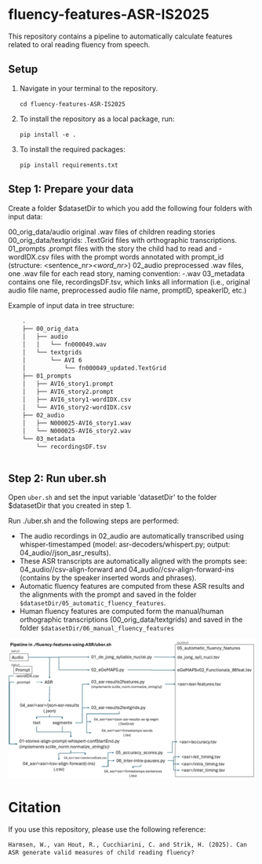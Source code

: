 # fluency-features-ASR-IS2025
This repository contains a pipeline to automatically calculate features related to oral reading fluency from speech.

## Setup

1. Navigate in your terminal to the repository.

    `cd fluency-features-ASR-IS2025`

2. To install the repository as a local package, run:

    `pip install -e .`

3. To install the required packages:
    
    `pip install requirements.txt`

## Step 1: Prepare your data

Create a folder $datasetDir to which you add the following four folders with input data:

00_orig_data/audio          original .wav files of children reading stories
00_orig_data/textgrids:     .TextGrid files with orthographic transcriptions.
01_prompts                  <promptID>.prompt files with the story the child had to read and <promptID>-wordIDX.csv files with the prompt words annotated with prompt_id (structure: <sentence_nr>_<word_nr>_<prompt>)
02_audio                    preprocessed .wav files, one .wav file for each read story, naming convention: <speakerID>-<promptID>.wav
03_metadata                 contains one file, recordingsDF.tsv, which links all information (i.e., original audio file name, preprocessed audio file name, promptID, speakerID, etc.)

Example of input data in tree structure:
```
    .
    ├── 00_orig_data
    │   ├── audio
    │   │   └── fn000049.wav
    │   └── textgrids
    │       └── AVI 6
    │           └── fn000049_updated.TextGrid
    ├── 01_prompts
    │   ├── AVI6_story1.prompt
    │   ├── AVI6_story2.prompt
    │   ├── AVI6_story1-wordIDX.csv
    │   └── AVI6_story2-wordIDX.csv
    ├── 02_audio
    │   ├── N000025-AVI6_story1.wav
    │   └── N000025-AVI6_story2.wav
    └── 03_metadata
        └── recordingsDF.tsv
    
```

## Step 2: Run uber.sh

Open `uber.sh` and set the input variable 'datasetDir' to the folder $datasetDir that you created in step 1.

Run ./uber.sh and the following steps are performed:
- The audio recordings in 02_audio are automatically transcribed using whisper-timestamped (model: asr-decoders/whispert.py; output: 04_audio/<asrSystem>/json_asr_results).
- These ASR transcripts are automatically aligned with the prompts see: 04_audio/<asrSystem>/csv-align-forward and 04_audio/<asrSystem>/csv-align-forward-ins (contains by the speaker inserted words and phrases).
- Automatic fluency features are computed from these ASR results and the alignments with the prompt and saved in the folder `$datasetDir/05_automatic_fluency_features`.
- Human fluency features are computed form the manual/human orthographic transcriptions (00_orig_data/textgrids) and saved in the folder `$datasetDir/06_manual_fluency_features`

![ASR-based fluency feature computation pipeline](images/fluency-feature-computation-pipeline.jpg "The fluency feature computation pipeline.")

# Citation
If you use this repository, please use the following reference:

    Harmsen, W., van Hout, R., Cucchiarini, C. and Strik, H. (2025). Can ASR generate valid measures of child reading fluency? 
